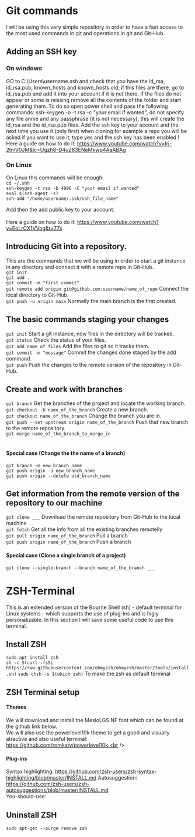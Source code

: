# Git commands
I will be using this very simple repository in order to have a fast access to the most used commands in git and operations in git and Git-Hub.

## Adding an SSH key
### On windows
GO to C:\Users\username\.ssh and check that you have the id_rsa, id_rsa.pub, known_hosts and known_hosts.old, if this files are there, go to id_rsa.pub and add it into your account if it is not there. If the files do not appear or some is missing remove all the contents of the folder and start generating them. To do so open power shell and pass the following commands: ssh-keygen -o -t rsa -c "your email if wanted", do not specify any file anme and any passphrase (it is not necessary), this will create the id_rsa and the id_rsa.pub files. Add the ssh key to your account and the next time you use it (only first) when cloning for example a repo you will be asked if you want to use it, type yes and the ssh key has been enabled !
<br>
Here a guide on how to do it: https://www.youtube.com/watch?v=Irj-2tmV0JM&lc=Ugzh8-D4uZ83ENeMkwp4AaABAg

### On Linux
On Linux this commands will be enough:<br />
`cd ~/.shh`<br />
`ssh-keygen -t rsa -b 4096 -C "your email if wanted"`<br />
`eval $(ssh-agent -s)`<br />
`ssh-add "/home/username/.ssh/ssh_file_name"`<br />

Add then the add public key to your account.<br />
<br />
Here a guide on how to do it: https://www.youtube.com/watch?v=EoLrCX1VVog&t=77s

## Introducing Git into a repository. 
This are the commands that we will be using in order to start a git instance in any directory and connect it with a remote repo in Git-Hub.<br />
`git init`<br />
`git add .`<br />
`git commit -m "first commit"`<br />
`git remote add origin git@github.com:username/name_of_repo` Connect the local directory to Git-Hub.<br />
`git push -u origin main` Normally the main branch is the first created.<br />

## The basic commands staging your changes
`git init` Start a git instance, now files in the directory will be tracked.<br />
`git status` Check the status of your files.<br />
`git add name_of_files` Add the files to git so it tracks them.<br />
`git commit -m "message"` Commit the changes done staged by the add command.<br />
`git push` Push the changes to the remote version of the repository in Git-Hub.<br />

## Create and work with branches
`git branch` Get the branches of the project and locate the working branch.<br />
`git checkout -b name_of_the_branch` Create a new branch.<br />
`git checkout name_of_the_branch` Change the branch you are in.<br />
`git push --set-upstream origin name_of_the_branch` Push that new branch to the remote repository. <br />
`git merge name_of_the_branch_to_merge_in`<br /><br />

#### Special case (Change the the name of a branch)
`git branch -m new_branch_name`<br />
`git push origin -u new_branch_name`<br />
`git push origin --delete old_branch_name `

## Get information from the remote version of the repository to our machine
`git clone ___` Download the remote repository from Git-Hub to the local machine<br /> 
`git fetch` Get all the info from all the existing branches remotelly<br />
`git pull origin name_of_the_branch` Pull a branch<br />
`git push origin name_of_the_branch` Push a branch<br />

#### Special case (Clone a single branch of a project)
`git clone --single-branch --branch name_of_the_branch ___`

# ZSH-Terminal
This is an extended version of the Bourne Shell (sh) - default terminal for Linux systems - which supports the use of plug-ins and is higly personalizable. In this section I will save some useful code to use this terminal.

## Install ZSH
`sudo apt install zsh` <br />
`sh -c $(curl -fsSL https://raw.githubusercontent.com/ohmyzsh/ohmyzsh/master/tools/install.sh)`
`sudo chsh -s $(which zsh)` To make the zsh as default terminal<br /> 

## ZSH Terminal setup
#### Themes
We will download and install the MesloLGS NF font which can be found at the github link below. <br /> 
We will also use the powerlevel10k theme to get a good and visually atractive and also useful terminal: https://github.com/romkatv/powerlevel10k.<br /> 

#### Plug-ins
Syntax highlighting: https://github.com/zsh-users/zsh-syntax-highlighting/blob/master/INSTALL.md
Autosuggestion: https://github.com/zsh-users/zsh-autosuggestions/blob/master/INSTALL.md<br /> 
You-should-use: 

## Uninstall ZSH
`sudo apt-get --purge remove zsh`